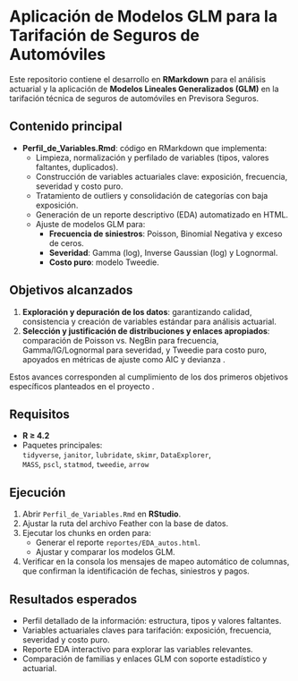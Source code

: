 # Aplicación de Modelos GLM para la Tarifación de Seguros de Automóviles

Este repositorio contiene el desarrollo en **RMarkdown** para el análisis actuarial y la aplicación de **Modelos Lineales Generalizados (GLM)** en la tarifación técnica de seguros de automóviles en Previsora Seguros.

##  Contenido principal

- **Perfil_de_Variables.Rmd**: código en RMarkdown que implementa:
  - Limpieza, normalización y perfilado de variables (tipos, valores faltantes, duplicados).
  - Construcción de variables actuariales clave: exposición, frecuencia, severidad y costo puro.
  - Tratamiento de outliers y consolidación de categorías con baja exposición.
  - Generación de un reporte descriptivo (EDA) automatizado en HTML.
  - Ajuste de modelos GLM para:
    - **Frecuencia de siniestros**: Poisson, Binomial Negativa y exceso de ceros.
    - **Severidad**: Gamma (log), Inverse Gaussian (log) y Lognormal.
    - **Costo puro**: modelo Tweedie.

##  Objetivos alcanzados

1. **Exploración y depuración de los datos**: garantizando calidad, consistencia y creación de variables estándar para análisis actuarial.  
2. **Selección y justificación de distribuciones y enlaces apropiados**: comparación de Poisson vs. NegBin para frecuencia, Gamma/IG/Lognormal para severidad, y Tweedie para costo puro, apoyados en métricas de ajuste como AIC y devianza .  

Estos avances corresponden al cumplimiento de los dos primeros objetivos específicos planteados en el proyecto .

##  Requisitos

- **R ≥ 4.2**
- Paquetes principales:  
  `tidyverse`, `janitor`, `lubridate`, `skimr`, `DataExplorer`,  
  `MASS`, `pscl`, `statmod`, `tweedie`, `arrow`

##  Ejecución

1. Abrir `Perfil_de_Variables.Rmd` en **RStudio**.  
2. Ajustar la ruta del archivo Feather con la base de datos.  
3. Ejecutar los chunks en orden para:
   - Generar el reporte `reportes/EDA_autos.html`.
   - Ajustar y comparar los modelos GLM.  
4. Verificar en la consola los mensajes de mapeo automático de columnas, que confirman la identificación de fechas, siniestros y pagos.

##  Resultados esperados

- Perfil detallado de la información: estructura, tipos y valores faltantes.  
- Variables actuariales claves para tarifación: exposición, frecuencia, severidad y costo puro.  
- Reporte EDA interactivo para explorar las variables relevantes.  
- Comparación de familias y enlaces GLM con soporte estadístico y actuarial.  

